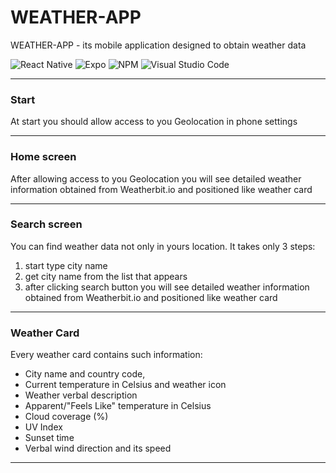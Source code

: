 # WEATHER-APP

WEATHER-APP - its mobile application designed to obtain weather data

![React Native](https://img.shields.io/badge/react_native-%2320232a.svg?style=for-the-badge&logo=react&logoColor=%2361DAFB)
![Expo](https://img.shields.io/badge/expo-1C1E24?style=for-the-badge&logo=expo&logoColor=#D04A37)
![NPM](https://img.shields.io/badge/NPM-%23CB3837.svg?style=for-the-badge&logo=npm&logoColor=white)
![Visual Studio Code](https://img.shields.io/badge/Visual%20Studio%20Code-0078d7.svg?style=for-the-badge&logo=visual-studio-code&logoColor=white)

---

### Start

At start you should allow access to you Geolocation in phone settings

---

### Home screen

After allowing access to you Geolocation you will see detailed weather information obtained from Weatherbit.io and positioned like weather card

---

### Search screen

You can find weather data not only in yours location.
It takes only 3 steps:

1. start type city name
2. get city name from the list that appears
3. after clicking search button you will see detailed weather information obtained from Weatherbit.io and positioned like weather card

---

### Weather Card

Every weather card contains such information:

- City name and country code,
- Current temperature in Celsius and weather icon
- Weather verbal description
- Apparent/"Feels Like" temperature in Celsius
- Cloud coverage (%)
- UV Index
- Sunset time
- Verbal wind direction and its speed

---

